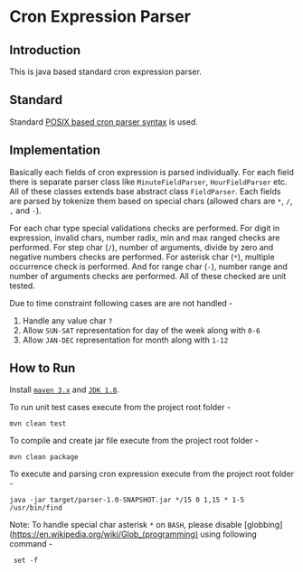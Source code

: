 # Cron Expression Parser

## Introduction

This is java based standard cron expression parser. 

## Standard

Standard [POSIX based cron parser syntax](https://pubs.opengroup.org/onlinepubs/9699919799/utilities/crontab.html) is used.

## Implementation

Basically each fields of cron expression is parsed individually. For each field there is separate parser class like `MinuteFieldParser`, `HourFieldParser` etc. All of these classes extends base abstract class `FieldParser`. Each fields are parsed by tokenize them based on special chars (allowed chars are `*`, `/`, `,` and `-`). 

For each char type special validations checks are performed. For digit in expression, invalid chars, number radix, min and max ranged checks are performed. For step char (`/`), number of arguments, divide by zero and negative numbers checks are performed. For asterisk char (`*`), multiple occurrence check is performed. And for range char (`-`), number range and number of arguments checks are performed. All of these checked are unit tested.

Due to time constraint following cases are are not handled -
1) Handle any value char `?`
2) Allow `SUN-SAT` representation for day of the week along with `0-6`
3) Allow `JAN-DEC` representation for month along with `1-12`

## How to Run

Install [`maven 3.x`](http://maven.apache.org/install.html) and [`JDK 1.8`](https://openjdk.java.net/install/). 

To run unit test cases execute from the project root folder - 
 ```
 mvn clean test
 ```

To compile and create jar file execute from the project root folder - 
 ```
 mvn clean package
 ```

To execute and parsing cron expression execute from the project root folder -
 ```
 java -jar target/parser-1.0-SNAPSHOT.jar */15 0 1,15 * 1-5 /usr/bin/find
 ```

Note: To handle special char asterisk `*` on `BASH`, please disable [globbing](https://en.wikipedia.org/wiki/Glob_(programming) using following command -
```
 set -f
```